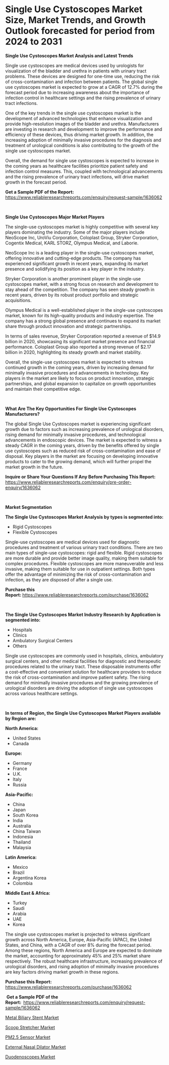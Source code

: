 <p><h1>Single Use Cystoscopes Market Size, Market Trends, and Growth Outlook forecasted for period from 2024 to 2031</h1></p><p><strong>Single Use Cystoscopes Market Analysis and Latest Trends</strong></p>
<p><p>Single use cystoscopes are medical devices used by urologists for visualization of the bladder and urethra in patients with urinary tract problems. These devices are designed for one-time use, reducing the risk of cross-contamination and infection between patients. The global single use cystoscopes market is expected to grow at a CAGR of 12.7% during the forecast period due to increasing awareness about the importance of infection control in healthcare settings and the rising prevalence of urinary tract infections.</p><p>One of the key trends in the single use cystoscopes market is the development of advanced technologies that enhance visualization and provide high-resolution images of the bladder and urethra. Manufacturers are investing in research and development to improve the performance and efficiency of these devices, thus driving market growth. In addition, the increasing adoption of minimally invasive procedures for the diagnosis and treatment of urological conditions is also contributing to the growth of the single use cystoscopes market.</p><p>Overall, the demand for single use cystoscopes is expected to increase in the coming years as healthcare facilities prioritize patient safety and infection control measures. This, coupled with technological advancements and the rising prevalence of urinary tract infections, will drive market growth in the forecast period.</p></p>
<p><strong>Get a Sample PDF of the Report:&nbsp;</strong> <a href="https://www.reliableresearchreports.com/enquiry/request-sample/1636062">https://www.reliableresearchreports.com/enquiry/request-sample/1636062</a></p>
<p>&nbsp;</p>
<p><strong>Single Use Cystoscopes Major Market Players</strong></p>
<p><p>The single-use cystoscopes market is highly competitive with several key players dominating the industry. Some of the major players include NeoScope Inc, UroViu Corporation, Coloplast Group, Stryker Corporation, Cogentix Medical, KARL STORZ, Olympus Medical, and Laborie.</p><p>NeoScope Inc is a leading player in the single-use cystoscopes market, offering innovative and cutting-edge products. The company has experienced significant growth in recent years, expanding its market presence and solidifying its position as a key player in the industry.</p><p>Stryker Corporation is another prominent player in the single-use cystoscopes market, with a strong focus on research and development to stay ahead of the competition. The company has seen steady growth in recent years, driven by its robust product portfolio and strategic acquisitions.</p><p>Olympus Medical is a well-established player in the single-use cystoscopes market, known for its high-quality products and industry expertise. The company has a strong global presence and continues to expand its market share through product innovation and strategic partnerships.</p><p>In terms of sales revenue, Stryker Corporation reported a revenue of $14.9 billion in 2020, showcasing its significant market presence and financial performance. Coloplast Group also reported a strong revenue of $2.17 billion in 2020, highlighting its steady growth and market stability.</p><p>Overall, the single-use cystoscopes market is expected to witness continued growth in the coming years, driven by increasing demand for minimally invasive procedures and advancements in technology. Key players in the market are likely to focus on product innovation, strategic partnerships, and global expansion to capitalize on growth opportunities and maintain their competitive edge.</p></p>
<p>&nbsp;</p>
<p><strong>What Are The Key Opportunities For Single Use Cystoscopes Manufacturers?</strong></p>
<p><p>The global Single Use Cystoscopes market is experiencing significant growth due to factors such as increasing prevalence of urological disorders, rising demand for minimally invasive procedures, and technological advancements in endoscopic devices. The market is expected to witness a steady CAGR in the coming years, driven by the benefits offered by single use cystoscopes such as reduced risk of cross-contamination and ease of disposal. Key players in the market are focusing on developing innovative products to cater to the growing demand, which will further propel the market growth in the future.</p></p>
<p><strong>Inquire or Share Your Questions If Any Before Purchasing This Report:</strong> <a href="https://www.reliableresearchreports.com/enquiry/pre-order-enquiry/1636062">https://www.reliableresearchreports.com/enquiry/pre-order-enquiry/1636062</a></p>
<p>&nbsp;</p>
<p><strong>Market Segmentation</strong></p>
<p><strong>The Single Use Cystoscopes Market Analysis by types is segmented into:</strong></p>
<p><ul><li>Rigid Cystoscopes</li><li>Flexible Cystoscopes</li></ul></p>
<p><p>Single-use cystoscopes are medical devices used for diagnostic procedures and treatment of various urinary tract conditions. There are two main types of single-use cystoscopes: rigid and flexible. Rigid cystoscopes are more durable and provide better image quality, making them suitable for complex procedures. Flexible cystoscopes are more maneuverable and less invasive, making them suitable for use in outpatient settings. Both types offer the advantage of minimizing the risk of cross-contamination and infection, as they are disposed of after a single use.</p></p>
<p><strong>Purchase this Report:&nbsp;</strong><a href="https://www.reliableresearchreports.com/purchase/1636062">https://www.reliableresearchreports.com/purchase/1636062</a></p>
<p>&nbsp;</p>
<p><strong>The Single Use Cystoscopes Market Industry Research by Application is segmented into:</strong></p>
<p><ul><li>Hospitals</li><li>Clinics</li><li>Ambulatory Surgical Centers</li><li>Others</li></ul></p>
<p><p>Single use cystoscopes are commonly used in hospitals, clinics, ambulatory surgical centers, and other medical facilities for diagnostic and therapeutic procedures related to the urinary tract. These disposable instruments offer a cost-effective and convenient solution for healthcare providers to reduce the risk of cross-contamination and improve patient safety. The rising demand for minimally invasive procedures and the growing prevalence of urological disorders are driving the adoption of single use cystoscopes across various healthcare settings.</p></p>
<p>&nbsp;</p>
<p><strong>In terms of Region, the Single Use Cystoscopes Market Players available by Region are:</strong></p>
<p>
    <p> <strong> North America: </strong>
        <ul>
            <li>United States</li>
            <li>Canada</li>
        </ul>
        </p> 
    <p> <strong> Europe: </strong>
        <ul>
            <li>Germany</li>
            <li>France</li>
            <li>U.K.</li>
            <li>Italy</li>
            <li>Russia</li>
        </ul>
        </p> 
    <p> <strong> Asia-Pacific: </strong>
        <ul>
            <li>China</li>
            <li>Japan</li>
            <li>South Korea</li>
            <li>India</li>
            <li>Australia</li>
            <li>China Taiwan</li>
            <li>Indonesia</li>
            <li>Thailand</li>
            <li>Malaysia</li>
        </ul>
        </p> 
    <p> <strong> Latin America: </strong>
        <ul>
            <li>Mexico</li>
            <li>Brazil</li>
            <li>Argentina Korea</li>
            <li>Colombia</li>
        </ul>
        </p> 
    <p> <strong> Middle East & Africa: </strong>
        <ul>
            <li>Turkey</li>
            <li>Saudi</li>
            <li>Arabia</li>
            <li>UAE</li>
            <li>Korea</li>
        </ul>
    </p>
    </p>
<p><p>The single use cystoscopes market is projected to witness significant growth across North America, Europe, Asia-Pacific (APAC), the United States, and China, with a CAGR of over 8% during the forecast period. Among these regions, North America and Europe are expected to dominate the market, accounting for approximately 45% and 25% market share respectively. The robust healthcare infrastructure, increasing prevalence of urological disorders, and rising adoption of minimally invasive procedures are key factors driving market growth in these regions.</p></p>
<p><strong>Purchase this Report: </strong><a href="https://www.reliableresearchreports.com/purchase/1636062">https://www.reliableresearchreports.com/purchase/1636062</a></p>
<p>&nbsp;<strong>Get a Sample PDF of the Report:&nbsp;&nbsp;</strong><a href="https://www.reliableresearchreports.com/enquiry/request-sample/1636062">https://www.reliableresearchreports.com/enquiry/request-sample/1636062</a></p>
<p><strong></strong></p>
<p><p><a href="https://medium.com/@lawrenceguerrero666/metal-biliary-stent-market-insight-market-trends-growth-forecasted-from-2024-to-2031-cf447199cd17">Metal Biliary Stent Market</a></p><p><a href="https://medium.com/@lawrenceguerrero666/scoop-stretcher-market-report-reveals-the-latest-trends-and-growth-opportunities-of-this-market-c041657db201">Scoop Stretcher Market</a></p><p><a href="https://github.com/lylyparadise/Market-Research-Report-List-1/blob/main/pm25-sensor-market.md">PM2.5 Sensor Market</a></p><p><a href="https://medium.com/@lawrenceguerrero666/external-nasal-dilator-market-exploring-market-share-market-trends-and-future-growth-7daf754473c2">External Nasal Dilator Market</a></p><p><a href="https://medium.com/@lawrenceguerrero666/duodenoscopes-market-size-reveals-the-best-marketing-channels-in-global-industry-1abb6a82f2a6">Duodenoscopes Market</a></p></p>